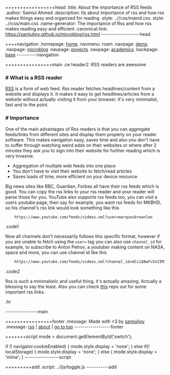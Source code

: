 +++++++++++++++++head
.title: About the importance of RSS feeds
.author: Samiul Ahmed
.description: Its about importance of rss and how rss makes things easy and organized for reading
.style: ..//css/maind.css
.style: ..//css/main.css
.name-generator: The importance of Rss and how rss makes reading easy and efficient
.canonical-link: https://samiuljoy.github.io/microblog/rss.html
-------------------head

++++navigation
.homepage: [home](..//index.html)
.navmenu: roam
.navpage: [demo](..//demo/base.html)
.navpage: [microblog](..//microblog/base.html)
.navpage: [projects](..//projects/base.html)
.navpage: [academics](..//academics/base.html)
.backpage: [base](base.html)
----------navigation

++++++++++++++++main
.ce header2: RSS readers are awesome

### # What is a RSS reader

 [RSS](https://en.wikipedia.org/wiki/RSS) is a form of web feed. Rss reader fetches headlines/content from a website and displays it. It makes it easy to get headlines/articles from a website without actually visiting it from your browser. It's very minimalist, fast and to the point.

### # Importance

One of the main advantages of Rss readers is that you can aggregate feeds/links from different sites and display them properly on your reader software. This makes navigation easy, saves time and also you don't have to suffer through watching weird adds on their websites or where after 2 minutes they ask you to sign into their website for further reading which is very invasive.

* Aggregation of multiple web feeds into one place
* You don't have to visit their website to fetch/read articles
* Saves loads of time, more efficient on your device resource

Big news sites like BBC, Guardian, Forbes all have their rss feeds which is good. You can copy the rss links to your rss reader and your reader will parse those for you. YouTube also supports rss feeds too, you can visit a users youtube page, then say for example, you want rss feeds for MKBHD, so his channel's rss link would look something like this

```1
	https://www.youtube.com/feeds/videos.xml?user=marquesbrownlee
```
.code1

Now all channels don't necessarily follows this specific format, however if you are unable to fetch using the `user=` tag you can also use `channel_id` for example, to subscribe to Anton Petrov, a youtuber making content on NASA, space and more, you can use channel id like this

```2
	https://www.youtube.com/feeds/videos.xml?channel_id=UCciQ8wFcVoIIMi-lfu8-cjQ
```
.code2

Rss is such a minimalistic and useful thing, it's actually amazing. Actually a blessing to say the least. Also you can check [this](https://github.com/plenaryapp/awesome-rss-feeds/) repo out for some important rss links.

.hr

----------------main

++++++++++++++++footer
.message: Made with <3 by [samiuljoy](https://github.com/samiuljoy)
.message: [rss](/rss.xml) | [about](/about.html) | [go to top](#)
------------------footer

+++++++script
mode = document.getElementById('switch');

if (! navigator.cookieEnabled) {
	mode.style.display = 'none';
}
else if(! localStorage) {
	mode.style.display = 'none';
}
else {
	mode.style.display = 'inline';
}
-----------------script

+++++++++add
.script: ..//js/toggle.js
-----------add

